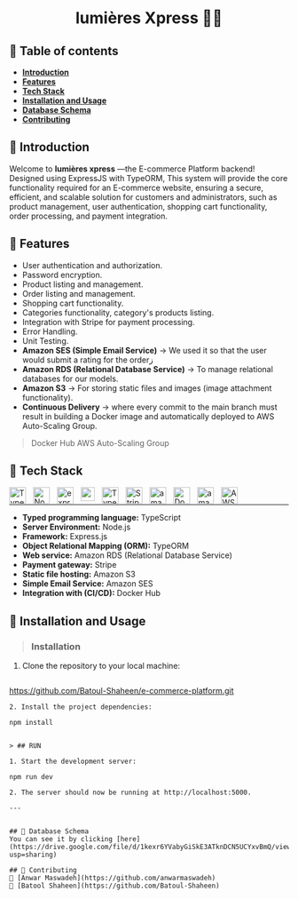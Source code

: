 <h1 align="center">lumières Xpress 🌟🛒</h1>

## 🛒 Table of contents
- **[Introduction]()**
- **[Features]()**
- **[Tech Stack]()**
- **[ Installation and Usage]()**
- **[Database Schema]()**
- **[Contributing]()**

## 🛒 Introduction
Welcome to **lumières xpress** —the E-commerce Platform backend! Designed using ExpressJS with TypeORM, This system will provide the core functionality required for an E-commerce website, ensuring a secure, efficient, and scalable solution for customers and administrators, such as product management, user authentication, shopping cart functionality, order processing, and payment integration.


## 🛒 Features
- User authentication and authorization.
- Password encryption.
- Product listing and management.
- Order listing and management.
- Shopping cart functionality.
- Categories functionality, category's products listing.
- Integration with Stripe for payment processing.
- Error Handling.
- Unit Testing.
- **Amazon SES (Simple Email Service)** -> We used it so that the user would submit a rating for the orderز
- **Amazon RDS (Relational Database Service)** -> To manage relational databases for our models.
- **Amazon S3** -> For storing static files and images (image attachment functionality).
- **Continuous Delivery** -> where every commit to the main branch must result in building a Docker image and automatically deployed to AWS Auto-Scaling Group.
> Docker Hub
> AWS Auto-Scaling Group


## 🛒 Tech Stack
<img align="left" alt="TypeScript" width="30px" style="padding-right:10px;" src="https://cdn.jsdelivr.net/gh/devicons/devicon/icons/typescript/typescript-plain.svg" />
<img align="left" alt="NodeJS" width="30px" style="padding-right:10px;" src="https://cdn.jsdelivr.net/gh/devicons/devicon/icons/nodejs/nodejs-original.svg" />
<img align="left" alt="expressJS" width="30px" style="padding-right:10px;" src="https://ajeetchaulagain.com/static/7cb4af597964b0911fe71cb2f8148d64/87351/express-js.png" />
<img align="left" alt="amazon RDS" width="25px" style="padding-right:10px;" src="https://static-00.iconduck.com/assets.00/aws-rds-icon-454x512-53t9ho5u.png" />
<img align="left" alt="TypeORM" width="30px" style="padding-right:10px;" src="https://user-images.githubusercontent.com/62142146/208088732-e168fd64-3e48-4f48-b14d-9d91fa7d99f6.svg" />
<img align="left" alt="Stripe" width="30px" style="padding-right:10px;" src="https://cdn.iconscout.com/icon/free/png-256/free-stripe-2-498440.png?f=webp" />
<img align="left" alt="amazon S3" width="30px" style="padding-right:10px;" src="https://www.gliffy.com/sites/default/files/image/2020-06/Amazon-Simple-Storage-Service-S3_Bucket-with-Objects_dark-bg.png" />
<img align="left" alt="Docker Hub" width="30px" style="padding-right:10px;" src="https://drive.google.com/file/d/1BidljLgMkorrC1PlIp8CQ9Gla2KG8fYb/view?usp=sharing" />
<img align="left" alt="amazon SES" width="30px" style="padding-right:10px;" src="https://images.app.goo.gl/GQK4sMUTExd6p8hF8" />
<img align="left" alt="AWS" width="30px" style="padding-right:10px;" src="https://drive.google.com/file/d/1JLqeq5MzDXF2oLB0hem01Jb3YoKPTV0x/view?usp=sharing" />
<br     />
  
-----
- **Typed programming language:** TypeScript
- **Server Environment:** Node.js 
- **Framework:** Express.js
- **Object Relational Mapping (ORM):** TypeORM
- **Web service:** Amazon RDS (Relational Database Service)
- **Payment gateway:** Stripe 
- **Static file hosting:** Amazon S3
- **Simple Email Service:** Amazon SES
- **Integration with (CI/CD):** Docker Hub


## 🛒 Installation and Usage

> ### Installation

1. Clone the repository to your local machine:
   ```
  https://github.com/Batoul-Shaheen/e-commerce-platform.git
   ```
2. Install the project dependencies:
   ```
    npm install
   ```

> ## RUN

1. Start the development server:
  ```
    npm run dev
   ```
2. The server should now be running at http://localhost:5000.

--- 


## 🛒 Database Schema
You can see it by clicking [here](https://drive.google.com/file/d/1kexr6YVabyGiSkE3ATknDCN5UCYxvBmQ/view?usp=sharing)

## 🛒 Contributing
🌟 [Anwar Maswadeh](https://github.com/anwarmaswadeh)
🌟 [Batool Shaheen](https://github.com/Batoul-Shaheen)







